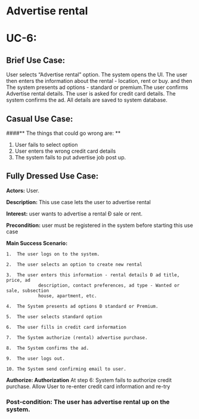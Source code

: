 # Advertise rental 
# UC-6:


## Brief Use Case: 
User selects “Advertise rental” option. The system opens the UI. The user then enters the 
information about the rental - location, rent or buy. and then The system presents ad 
options - standard or premium.The user confirms Advertise rental details. The user is 
asked for credit card details. The system confirms the ad. All details are saved to system
database. 



## Casual Use Case: 

####** The things that could go wrong are: **
1. User fails to select option
2. User enters the wrong credit card details
3. The system fails to put advertise job post up.



## Fully Dressed Use Case: 

**Actors:** User.

**Description:** This use case lets the user to advertise rental 

**Interest:** user wants to advertise a rental Ð sale or rent.

**Precondition:** user must be registered in the system before starting this use case

**Main Success Scenario:**

	1.	The user logs on to the system.

	2.	The user selects an option to create new rental

	3.	The user enters this information - rental details Ð ad title, price, ad 
                description, contact preferences, ad type - Wanted or sale, subsection
                house, apartment, etc. 

	4.	The System presents ad options Ð standard or Premium.

	5.	The user selects standard option 

	6.	The user fills in credit card information

	7.	The System authorize (rental) advertise purchase.

	8.	The System confirms the ad.

	9.	The user logs out.

	10.	The System send confirming email to user.

**Authorize: Authorization**
	At step 6: System fails to authorize credit purchase.
	Allow User to re-enter credit card information and re-try

### **Post-condition:** The user has advertise rental up on the system.
